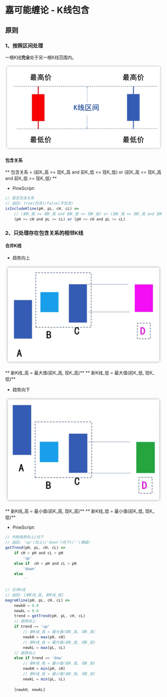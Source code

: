 # 嘉可能缠论 - K线包含

## 原则

### 1、按照区间处理

一根K线**完全**处于另一根K线范围内。

![](/images/jkn/include_01.png)

#### 包含关系

** 包含关系 = (前K_高 >= 现K_高 and 前K_低 <= 现K_低) or (前K_高 <= 现K_高 and 前K_低 >= 现K_低) **

- PineScript:

```javascript
// 是否包含关系
// 返回: true(包含)/false(不包含)
isIncludeKline(pH, pL, cH, cL) =>
    // (前K_高 >= 现K_高 and 前K_低 <= 现K_低) or (前K_高 <= 现K_高 and 前K_低 >= 现K_低)
    (pH >= cH and pL <= cL) or (pH <= cH and pL >= cL)
```

### 2、只处理存在包含关系的相邻K线

#### 合并K线

- 趋势向上

![](/images/jkn/include_02.png)

** 新K线_高 = 最大值(前K_高, 现K_高)**
** 新K线_低 = 最大值(前K_低, 现K_低)**

- 趋势向下

![](/images/jkn/include_03.png)

** 新K线_高 = 最小值(前K_高, 现K_高)**
** 新K线_低 = 最小值(前K_低, 现K_低)**

- PineScript:

```javascript
// 判断趋势向上/向下
// 返回: 'up'(向上)/'down'(向下)/''(横盘)
getTrend(pH, pL, cH, cL) =>
    if cH > pH and cL > pH
        'up'
    else if  cH < pH and cL < pH
        'down'
    else 
        ''

// 合并K线
// 返回: [新K线_高, 新K线_低]
magreKline(pH, pL, cH, cL) =>
    newkH = 0.0
    newkL = 0.0
    trend = getTrend(pH, pL, cH, cL)
    // 趋势向上
    if trend == 'up'
        // 新K线_高 = 最大值(前K_高, 现K_高)
        newkH = max(pH, cH)
        // 新K线_低 = 最大值(前K_低, 现K_低)
        newkL = max(pL, cL)
    // 趋势向上
    else if trend == 'dow'
        // 新K线_高 = 最小值(前K_高, 现K_高)
        newkH = min(pH, cH)
        // 新K线_低 = 最小值(前K_低, 现K_低)
        newkL = min(pL, cL)

    [newkH, newkL]
```

